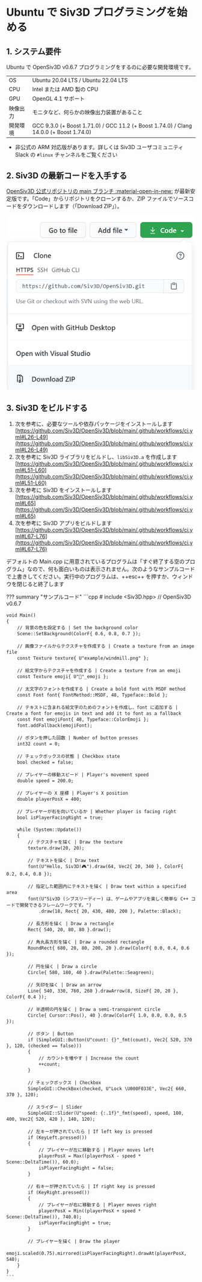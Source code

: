 # Ubuntu で Siv3D プログラミングを始める

## 1. システム要件
Ubuntu で OpenSiv3D v0.6.7 プログラミングをするのに必要な開発環境です。

|  |  |
|--|--|
| OS | Ubuntu 20.04 LTS / Ubuntu 22.04 LTS |
| CPU | Intel または AMD 製の CPU |
| GPU | OpenGL 4.1 サポート |
| 映像出力 | モニタなど、何らかの映像出力装置があること |
| 開発環境 | GCC 9.3.0 (+ Boost 1.71.0) / GCC 11.2 (+ Boost 1.74.0) / Clang 14.0.0 (+ Boost 1.74.0) |

- 非公式の ARM 対応版があります。詳しくは Siv3D ユーザコミュニティ Slack の `#linux` チャンネルをご覧ください

## 2. Siv3D の最新コードを入手する

[OpenSiv3D 公式リポジトリの main ブランチ :material-open-in-new:](https://github.com/Siv3D/OpenSiv3D) が最新安定版です。「Code」からリポジトリをクローンするか、ZIP ファイルでソースコードをダウンロードします（「Download ZIP」）。

![](https://raw.githubusercontent.com/Siv3D/siv3d.site.resource/main/v6/download/ubuntu/repo.png)

## 3. Siv3D をビルドする
1. 次を参考に、必要なツールや依存パッケージをインストールします
[https://github.com/Siv3D/OpenSiv3D/blob/main/.github/workflows/ci.yml#L26-L49](https://github.com/Siv3D/OpenSiv3D/blob/main/.github/workflows/ci.yml#L26-L49)
2. 次を参考に Siv3D ライブラリをビルドし、`libSiv3D.a` を作成します 
[https://github.com/Siv3D/OpenSiv3D/blob/main/.github/workflows/ci.yml#L51-L60](https://github.com/Siv3D/OpenSiv3D/blob/main/.github/workflows/ci.yml#L51-L60)
3. 次を参考に Siv3D をインストールします 
[https://github.com/Siv3D/OpenSiv3D/blob/main/.github/workflows/ci.yml#L65](https://github.com/Siv3D/OpenSiv3D/blob/main/.github/workflows/ci.yml#L65)
4. 次を参考に Siv3D アプリをビルドします 
[https://github.com/Siv3D/OpenSiv3D/blob/main/.github/workflows/ci.yml#L67-L76](https://github.com/Siv3D/OpenSiv3D/blob/main/.github/workflows/ci.yml#L67-L76)

デフォルトの Main.cpp に用意されているプログラムは「すぐ終了する空のプログラム」なので、何も面白いものは表示されません。次のようなサンプルコードで上書きしてください。実行中のプログラムは、++esc++ を押すか、ウィンドウを閉じると終了します

??? summary "サンプルコード"
    ```cpp
    # include <Siv3D.hpp> // OpenSiv3D v0.6.7

    void Main()
    {
        // 背景の色を設定する | Set the background color
        Scene::SetBackground(ColorF{ 0.6, 0.8, 0.7 });

        // 画像ファイルからテクスチャを作成する | Create a texture from an image file
        const Texture texture{ U"example/windmill.png" };

        // 絵文字からテクスチャを作成する | Create a texture from an emoji
        const Texture emoji{ U"🦖"_emoji };

        // 太文字のフォントを作成する | Create a bold font with MSDF method
        const Font font{ FontMethod::MSDF, 48, Typeface::Bold };

        // テキストに含まれる絵文字のためのフォントを作成し、font に追加する | Create a font for emojis in text and add it to font as a fallback
        const Font emojiFont{ 48, Typeface::ColorEmoji };
        font.addFallback(emojiFont);

        // ボタンを押した回数 | Number of button presses
        int32 count = 0;

        // チェックボックスの状態 | Checkbox state
        bool checked = false;

        // プレイヤーの移動スピード | Player's movement speed
        double speed = 200.0;

        // プレイヤーの X 座標 | Player's X position
        double playerPosX = 400;

        // プレイヤーが右を向いているか | Whether player is facing right
        bool isPlayerFacingRight = true;

        while (System::Update())
        {
            // テクスチャを描く | Draw the texture
            texture.draw(20, 20);

            // テキストを描く | Draw text
            font(U"Hello, Siv3D!🎮").draw(64, Vec2{ 20, 340 }, ColorF{ 0.2, 0.4, 0.8 });

            // 指定した範囲内にテキストを描く | Draw text within a specified area
            font(U"Siv3D (シブスリーディー) は、ゲームやアプリを楽しく簡単な C++ コードで開発できるフレームワークです。")
                .draw(18, Rect{ 20, 430, 480, 200 }, Palette::Black);

            // 長方形を描く | Draw a rectangle
            Rect{ 540, 20, 80, 80 }.draw();

            // 角丸長方形を描く | Draw a rounded rectangle
            RoundRect{ 680, 20, 80, 200, 20 }.draw(ColorF{ 0.0, 0.4, 0.6 });

            // 円を描く | Draw a circle
            Circle{ 580, 180, 40 }.draw(Palette::Seagreen);

            // 矢印を描く | Draw an arrow
            Line{ 540, 330, 760, 260 }.drawArrow(8, SizeF{ 20, 20 }, ColorF{ 0.4 });

            // 半透明の円を描く | Draw a semi-transparent circle
            Circle{ Cursor::Pos(), 40 }.draw(ColorF{ 1.0, 0.0, 0.0, 0.5 });

            // ボタン | Button
            if (SimpleGUI::Button(U"count: {}"_fmt(count), Vec2{ 520, 370 }, 120, (checked == false)))
            {
                // カウントを増やす | Increase the count
                ++count;
            }

            // チェックボックス | Checkbox
            SimpleGUI::CheckBox(checked, U"Lock \U000F033E", Vec2{ 660, 370 }, 120);

            // スライダー | Slider
            SimpleGUI::Slider(U"speed: {:.1f}"_fmt(speed), speed, 100, 400, Vec2{ 520, 420 }, 140, 120);

            // 左キーが押されていたら | If left key is pressed
            if (KeyLeft.pressed())
            {
                // プレイヤーが左に移動する | Player moves left
                playerPosX = Max((playerPosX - speed * Scene::DeltaTime()), 60.0);
                isPlayerFacingRight = false;
            }

            // 右キーが押されていたら | If right key is pressed
            if (KeyRight.pressed())
            {
                // プレイヤーが右に移動する | Player moves right
                playerPosX = Min((playerPosX + speed * Scene::DeltaTime()), 740.0);
                isPlayerFacingRight = true;
            }

            // プレイヤーを描く | Draw the player
            emoji.scaled(0.75).mirrored(isPlayerFacingRight).drawAt(playerPosX, 540);
        }
    }
    ```
